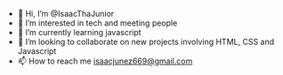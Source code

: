 - 👋 Hi, I’m @IsaacThaJunior
- 👀 I’m interested in tech and meeting people
- 🌱 I’m currently learning javascript
- 💞️ I’m looking to collaborate on new projects involving HTML, CSS and Javascript
- 📫 How to reach me isaacjunez669@gmail.com

<!---
IsaacThaJunior/IsaacThaJunior is a ✨ special ✨ repository because its `README.md` (this file) appears on your GitHub profile.
You can click the Preview link to take a look at your changes.
--->
